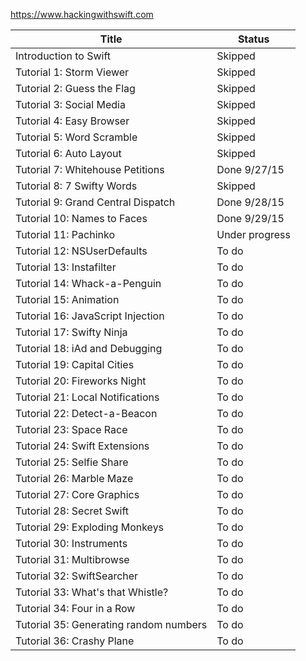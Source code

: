 https://www.hackingwithswift.com

Title | Status
------|-------
Introduction to Swift | Skipped
Tutorial 1: Storm Viewer | Skipped
Tutorial 2: Guess the Flag | Skipped
Tutorial 3: Social Media | Skipped
Tutorial 4: Easy Browser | Skipped
Tutorial 5: Word Scramble | Skipped
Tutorial 6: Auto Layout | Skipped
Tutorial 7: Whitehouse Petitions | Done 9/27/15
Tutorial 8: 7 Swifty Words | Skipped
Tutorial 9: Grand Central Dispatch | Done 9/28/15
Tutorial 10: Names to Faces | Done 9/29/15
Tutorial 11: Pachinko | Under progress
Tutorial 12: NSUserDefaults | To do
Tutorial 13: Instafilter | To do
Tutorial 14: Whack-a-Penguin | To do
Tutorial 15: Animation | To do
Tutorial 16: JavaScript Injection | To do
Tutorial 17: Swifty Ninja | To do
Tutorial 18: iAd and Debugging | To do
Tutorial 19: Capital Cities | To do
Tutorial 20: Fireworks Night | To do
Tutorial 21: Local Notifications | To do
Tutorial 22: Detect-a-Beacon | To do
Tutorial 23: Space Race | To do
Tutorial 24: Swift Extensions | To do
Tutorial 25: Selfie Share | To do
Tutorial 26: Marble Maze | To do
Tutorial 27: Core Graphics | To do
Tutorial 28: Secret Swift | To do
Tutorial 29: Exploding Monkeys | To do
Tutorial 30: Instruments | To do
Tutorial 31: Multibrowse | To do
Tutorial 32: SwiftSearcher | To do
Tutorial 33: What's that Whistle? | To do
Tutorial 34: Four in a Row | To do
Tutorial 35: Generating random numbers | To do
Tutorial 36: Crashy Plane | To do
